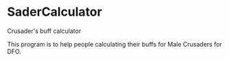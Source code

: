 # SaderCalculator
Crusader's buff calculator

This program is to help people calculating their buffs for Male Crusaders for DFO.
